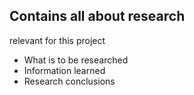 ## Contains all about research 
relevant for this project

- What is to be researched
- Information learned
- Research conclusions